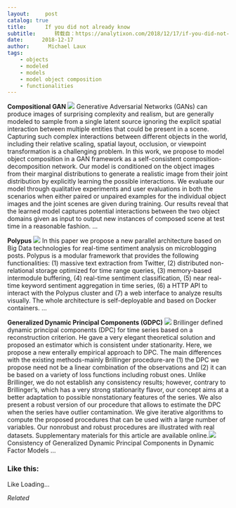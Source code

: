 ```yaml
---
layout:     post
catalog: true
title:      If you did not already know
subtitle:      转载自：https://analytixon.com/2018/12/17/if-you-did-not-already-know-581/
date:      2018-12-17
author:      Michael Laux
tags:
    - objects
    - modeled
    - models
    - model object composition
    - functionalities
---
```


**Compositional GAN** ![](https://aboutdataanalytics.files.wordpress.com/2015/01/google.png?w=529)
Generative Adversarial Networks (GANs) can produce images of surprising complexity and realism, but are generally modeled to sample from a single latent source ignoring the explicit spatial interaction between multiple entities that could be present in a scene. Capturing such complex interactions between different objects in the world, including their relative scaling, spatial layout, occlusion, or viewpoint transformation is a challenging problem. In this work, we propose to model object composition in a GAN framework as a self-consistent composition-decomposition network. Our model is conditioned on the object images from their marginal distributions to generate a realistic image from their joint distribution by explicitly learning the possible interactions. We evaluate our model through qualitative experiments and user evaluations in both the scenarios when either paired or unpaired examples for the individual object images and the joint scenes are given during training. Our results reveal that the learned model captures potential interactions between the two object domains given as input to output new instances of composed scene at test time in a reasonable fashion. … 

**Polypus** ![](https://aboutdataanalytics.files.wordpress.com/2015/01/google.png?w=529)
In this paper we propose a new parallel architecture based on Big Data technologies for real-time sentiment analysis on microblogging posts. Polypus is a modular framework that provides the following functionalities: (1) massive text extraction from Twitter, (2) distributed non-relational storage optimized for time range queries, (3) memory-based intermodule buffering, (4) real-time sentiment classification, (5) near real-time keyword sentiment aggregation in time series, (6) a HTTP API to interact with the Polypus cluster and (7) a web interface to analyze results visually. The whole architecture is self-deployable and based on Docker containers. … 

**Generalized Dynamic Principal Components (GDPC)** ![](https://aboutdataanalytics.files.wordpress.com/2015/01/google.png?w=529)
Brillinger defined dynamic principal components (DPC) for time series based on a reconstruction criterion. He gave a very elegant theoretical solution and proposed an estimator which is consistent under stationarity. Here, we propose a new enterally empirical approach to DPC. The main differences with the existing methods-mainly Brillinger procedure-are (1) the DPC we propose need not be a linear combination of the observations and (2) it can be based on a variety of loss functions including robust ones. Unlike Brillinger, we do not establish any consistency results; however, contrary to Brillinger’s, which has a very strong stationarity flavor, our concept aims at a better adaptation to possible nonstationary features of the series. We also present a robust version of our procedure that allows to estimate the DPC when the series have outlier contamination. We give iterative algorithms to compute the proposed procedures that can be used with a large number of variables. Our nonrobust and robust procedures are illustrated with real datasets. Supplementary materials for this article are available online.![](https://aboutdataanalytics.files.wordpress.com/2015/04/link.png?w=529)
 Consistency of Generalized Dynamic Principal Components in Dynamic Factor Models … 





### Like this:

Like Loading...


*Related*

